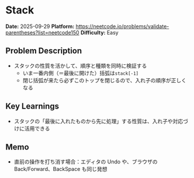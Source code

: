 # Stack

**Date:** 2025-09-29
**Platform:** https://neetcode.io/problems/validate-parentheses?list=neetcode150
**Difficulty:** Easy

## Problem Description

- スタックの性質を活かして、順序と種類を同時に検証する
  - いま一番内側（＝最後に開けた）括弧は`stack[-1]`
  - 閉じ括弧が来たら必ずこのトップを閉じるので、入れ子の順序が正しくなる

## Key Learnings

- スタックの「最後に入れたものから先に処理」する性質は、入れ子や対応づけに活用できる

## Memo

- 直前の操作を打ち消す場合：エディタの Undo や、ブラウザの Back/Forward、BackSpace も同じ発想
